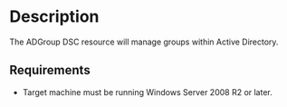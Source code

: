 # Description

The ADGroup DSC resource will manage groups within Active Directory.

## Requirements

* Target machine must be running Windows Server 2008 R2 or later.

